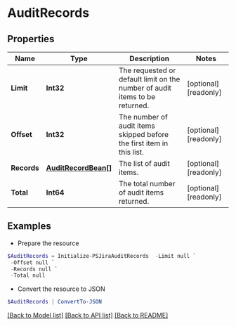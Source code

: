 # AuditRecords
## Properties

Name | Type | Description | Notes
------------ | ------------- | ------------- | -------------
**Limit** | **Int32** | The requested or default limit on the number of audit items to be returned. | [optional] [readonly] 
**Offset** | **Int32** | The number of audit items skipped before the first item in this list. | [optional] [readonly] 
**Records** | [**AuditRecordBean[]**](AuditRecordBean.md) | The list of audit items. | [optional] [readonly] 
**Total** | **Int64** | The total number of audit items returned. | [optional] [readonly] 

## Examples

- Prepare the resource
```powershell
$AuditRecords = Initialize-PSJiraAuditRecords  -Limit null `
 -Offset null `
 -Records null `
 -Total null
```

- Convert the resource to JSON
```powershell
$AuditRecords | ConvertTo-JSON
```

[[Back to Model list]](../README.md#documentation-for-models) [[Back to API list]](../README.md#documentation-for-api-endpoints) [[Back to README]](../README.md)

